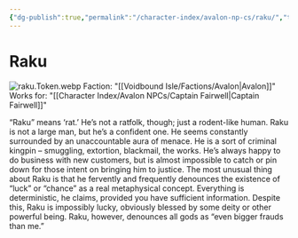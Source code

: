 ```yaml
---
{"dg-publish":true,"permalink":"/character-index/avalon-np-cs/raku/","title":"Raku","tags":["Avalon","NPC"],"created":"2025-05-30T19:47:50.000-05:00"}
---
```


# Raku
![raku.Token.webp](/img/user/Voidbound%20token%20images/raku.Token.webp)
Faction: "[[Voidbound Isle/Factions/Avalon\|Avalon]]"
Works for: "[[Character Index/Avalon NPCs/Captain Fairwell\|Captain Fairwell]]"

“Raku” means ‘rat.’ He’s not a ratfolk, though; just a rodent-like human. Raku is not a large man, but he’s a confident one. He seems constantly surrounded by an unaccountable aura of menace. He is a sort of criminal kingpin – smuggling, extortion, blackmail, the works. He’s always happy to do business with new customers, but is almost impossible to catch or pin down for those intent on bringing him to justice. The most unusual thing about Raku is that he fervently and frequently denounces the existence of “luck” or “chance” as a real metaphysical concept. Everything is deterministic, he claims, provided you have sufficient information. Despite this, Raku is impossibly lucky, obviously blessed by some deity or other powerful being. Raku, however, denounces all gods as “even bigger frauds than me.”
